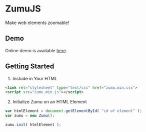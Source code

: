 # ZumuJS

Make web elements zoomable!

## Demo

Online demo is available [here](selcher.github.io/zumu/).

## Getting Started

1. Include in Your HTML

```html
<link rel="stylesheet" type="text/css" href="zumu.min.css">
<script src="zumu.min.js"></script>
```

2. Initialize Zumu on an HTML Element

```javascript
var htmlElement = document.getElementById( "id of element" );
var zumu = new Zumu();

zumu.init( htmlElement );
```

